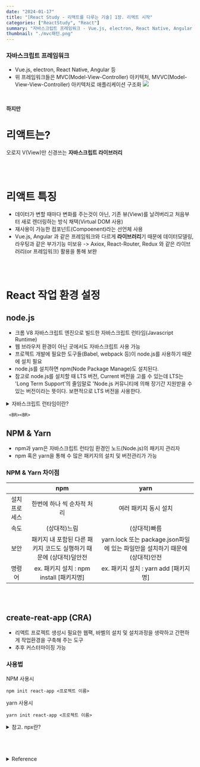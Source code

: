 ```yaml
---
date: "2024-01-17"
title: "[React Study - 리액트를 다루는 기술] 1장. 리액트 시작"
categories: ["ReactStudy", "React"]
summary: "자바스크립트 프레임워크 - Vue.js, electron, React Native, Angular 등"
thumbnail: "./mvc패턴.png"
---
```


### 자바스크립트 프레임워크

- Vue.js, electron, React Native, Angular 등
- 위 프레임워크들은 MVC(Model-View-Controller) 아키텍처, MVVC(Model-View-View-Controller) 아키텍처로 애플리케이션 구조화
  ![](https://velog.velcdn.com/images/dogmnil2007/post/6a8d73c5-8976-4af9-80a2-2eec5138c391/image.png)

<BR>

**하지만**

# 리액트는?

오로지 V(View)만 신경쓰는 **자바스크립트 라이브러리**

  <BR>
  <BR>

# 리액트 특징

- 데이터가 변할 때마다 변화를 주는것이 아닌, 기존 뷰(View)를 날려버리고 처음부터 새로 렌더링하는 방식 채택(Virtual DOM 사용)
- 재사용이 가능한 컴포넌트(Compoenent)라는 선언체 사용
- Vue.js, Angular 과 같은 프레임워크와 다르게 **라이브러리**기 때문에 데이터모델링, 라우팅과 같은 부가기능 미보유
  -> Axiox, React-Router, Redux 와 같은 라이브러리(or 프레임워크) 활용을 통해 보완

<BR>
<BR>

# React 작업 환경 설정

## node.js

- 크롬 V8 자바스크립트 엔진으로 빌드한 자바스크립트 런타임(Javascript Runtime)
- 웹 브라우저 환경이 아닌 곳에서도 자바스크립트 사용 가능
- 프로젝트 개발에 필요한 도구들(Babel, webpack 등)이 node.js를 사용하기 때문에 설치 필요
- node.js를 설치하면 npm(Node Package Manage)도 설치된다.
- 참고로 node.js를 설치할 때 LTS 버전, Current 버전을 고를 수 있는데 LTS는 'Long Term Support'의 줄임말로 'Node.js 커뮤니티에 의해 장기간 지원받을 수 있는 버전이라는 뜻이다. 보편적으로 LTS 버전을 사용한다.

<details>

<summary>자바스크립트 런타임이란?</summary>

<div markdown="1">

**런타임**
프로그래밍 언어가 구동되는 환경을 의미

### 즉 자바스크립트가 구동되는 환경을 자바스크립트 런타임이라 한다.

대표적으로 Browser(크롬, 사파리 등), node.js, react native, electron 등이 있다.

런타임 환경 및 브라우저마다 자바스크립트 엔진이 다른데 node.js, Chrome 브라우저의 경우 구글에서 만든 V8 엔진을 사용.

</div>

</details>
 
  
  
  
     <BR><BR>

## NPM & Yarn

- npm과 yarn은 자바스크립트 런타임 환경인 노드(Node.js)의 패키지 관리자
- npm 혹은 yarn을 통해 수 많은 패키지의 설치 및 버전관리가 가능

### NPM & Yarn 차이점

|               |                                npm                                 |                                     yarn                                     |
| :-----------: | :----------------------------------------------------------------: | :--------------------------------------------------------------------------: |
| 설치 프로세스 |                     한번에 하나 씩 순차적 처리                     |                            여러 패키지 동시 설치                             |
|     속도      |                            (상대적)느림                            |                                 (상대적)빠름                                 |
|     보안      | 패키지 내 포함된 다른 패키지 코드도 실행하기 때문에 (상대적)덜안전 | yarn.lock 또는 package.json파일에 있는 파일만을 설치하기 때문에 (상대적)안전 |
|    명령어     |              ex. 패키지 설치 : npm install [패키지명]              |                    ex. 패키지 설치 : yarn add [패키지명]                     |

<BR><BR>

## create-reat-app (CRA)

- 리액트 프로젝트 생성시 필요한 웹팩, 바벨의 설치 및 설치과정을 생략하고 간편하게 작업환경을 구축해 주는 도구
- 추후 커스터마이징 가능

### 사용법

NPM 사용시

```
npm init react-app <프로젝트 이름>
```

yarn 사용시

```
yarn init react-app <프로젝트 이름>
```

  <details>

<summary>참고. npx란?</summary>

<div markdown="1">

참고로 본인은

```
npx create-react-app <프로젝트 이름>
```

이라는 명령어를 사용하는데
npx(node.js package eXecute)는 자바스크립트 패키지 관리 모듈로 node.js package를 실행할 때 사용하는 모듈이다.

명령줄에서 직접 로컬로 설치된 명령줄 도구를 실행할 수 있도록 npm에서 제공하는 명령어/툴이다.

Node.js 도구를 전역에 설치하지 않고도 실행할 수 있게 해준다.

즉 패키지를 설치하고 실행 → 이후 삭제

일회용 프로그램을 설치할 때 유용하다.

</div>

</details>
  


   <BR>
 <BR>
 <BR>
   <BR>
  <details>

<summary>Reference</summary>

<div markdown="1">

https://www.codeit.kr/tutorials/15/LTS%EC%9D%98-%EC%9D%98%EB%AF%B8

https://joshua1988.github.io/vue-camp/package-manager/npm-vs-yarn.html#yarn

</div>

</details>
